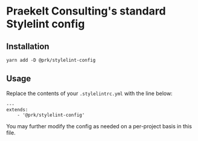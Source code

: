 # Praekelt Consulting's standard Stylelint config

## Installation
```
yarn add -D @prk/stylelint-config
```

## Usage
Replace the contents of your `.stylelintrc.yml`
with the line below:

```
---
extends:
    - '@prk/stylelint-config'
```

You may further modify the config as needed on a per-project basis in this file.
